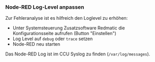 ### Node-RED Log-Level anpassen

Zur Fehleranalyse ist es hilfreich den Loglevel zu erhöhen:

* Unter Systemsteuerung Zusatzsoftware Redmatic die Konfigurationsseite aufrufen (Button "Einstellen")
* Log Level auf `debug` oder `trace` setzen
* Node-RED neu starten

Das Node-RED Log ist im CCU Syslog zu finden (`/var/log/messages`).
